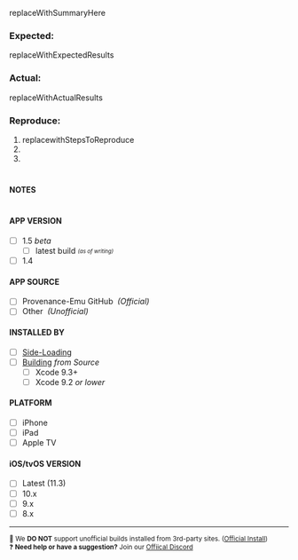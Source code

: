 <!------------------------------------
❓ NEED HELP / HAVE SUGGESTIONS? Join our Discord: https://discord.gg/4TK7PU5
--------------------------------------
🚫 We DO NOT support unofficial 3rd-party installations (buildstore, iemulators, tweakbox, etc…).
Delete and use official install: https://git.io/vxABg
--------------------------------------
⚠️ BUG REPORTS & FEATURE REQUESTS ONLY!
Please tell us as much information as possible and fill out ALL of the sections below!!
------------------------------------->


replaceWithSummaryHere

### Expected:  <!--- What did you expect to happen? -->
replaceWithExpectedResults

### Actual:  <!--- What happened instead? -->
replaceWithActualResults

### Reproduce:  <!--- What are steps we can follow to reproduce this issue? -->
1. replacewithStepsToReproduce
2. 
3. 


# 
#### NOTES  <!--- Notes, Insights or Suggestions? Write them below -->




#
<!--------------------------------
☑️ REQUIRED - Check boxes AFTER posting!
--------------------------------->

#### APP VERSION
- [ ] 1.5 *beta*
  - [ ] latest build <sub><sup>*(as of writing)*</sup></sub>
- [ ] 1.4

#### APP SOURCE
- [ ] Provenance-Emu GitHub  *&nbsp;(Official)*
- [ ] Other  *&nbsp;(Unofficial)*

#### INSTALLED BY <!-- These are the only methods of installing supported -->
- [ ] [Side-Loading](https://git.io/vpYzf)
- [ ] [Building](https://git.io/vpYzv) *from Source*
  - [ ] Xcode 9.3+
  - [ ] Xcode 9.2 *or lower*

#### PLATFORM
- [ ] iPhone
- [ ] iPad
- [ ] Apple TV

#### iOS/tvOS VERSION
- [ ] Latest (11.3)
- [ ] 10.x
- [ ] 9.x
- [ ] 8.x 

--------------------------------------
<sup> 🚫 We **DO NOT** support unofficial builds installed from 3rd-party sites. ([Official Install](https://git.io/vxABg)) </sup><br>
<sup> ❓ **Need help or have a suggestion?** Join our [Offiical Discord](https://discord.gg/4TK7PU5) </sup><br>
